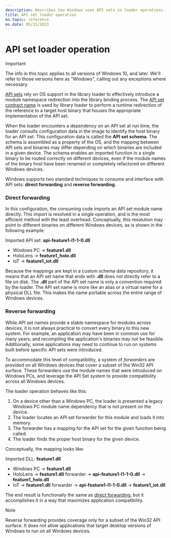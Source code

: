 ```yaml
---
description: Describes how Windows uses API sets in loader operations. 
title: API set loader operation
ms.topic: reference
ms.date: 05/31/2023
---
```


# API set loader operation

> [!IMPORTANT]
> The info in this topic applies to all versions of Windows 10, and later. We'll refer to those versions here as "Windows", calling out any exceptions where necessary.

[API sets](windows-apisets.md) rely on OS support in the library loader to effectively introduce a module namespace redirection into the library binding process. The [API set contract name](windows-apisets.md#api-set-contract-names) is used by library loader to perform a runtime redirection of the reference to a target host binary that houses the appropriate implementation of the API set.

When the loader encounters a dependency on an API set at run time, the loader consults configuration data in the image to identify the host binary for an API set. This configuration data is called the **API set schema**. The schema is assembled as a property of the OS, and the mapping between API sets and binaries may differ depending on which binaries are included in a given device. The schema enables an imported function in a single binary to be routed correctly on different devices, even if the module names of the binary host have been renamed or completely refactored on different Windows devices.

Windows supports two standard techniques to consume and interface with API sets: **direct forwarding** and **reverse forwarding**.

### Direct forwarding

In this configuration, the consuming code imports an API set module name directly. This import is resolved in a single operation, and is the most efficient method with the least overhead. Conceptually, this resolution may point to different binaries on different Windows devices, as is shown in the following example:

Imported API set: **api-feature1-l1-1-0.dll**
-  Windows PC -> **feature1.dll**
-  HoloLens -> **feature1_holo.dll**
-  IoT -> **feature1_iot.dll**

Because the mappings are kept in a custom schema data repository, it means that an API set name that ends with **.dll** does not directly refer to a file on disk. The **.dll** part of the API set name is only a convention required by the loader. The API set name is more like an alias or a virtual name for a physical DLL file. This makes the name portable across the entire range of Windows devices.

### Reverse forwarding

While API set names provide a stable namespace for modules across devices, it is not always practical to convert every binary to this new system. For example, an application may have been in common use for many years, and recompiling the application's binaries may not be feasible. Additionally, some applications may need to continue to run on systems built before specific API sets were introduced.

To accommodate this level of compatibility, a system of *forwarders* are provided on all Windows devices that cover a subset of the Win32 API surface. These forwarders use the module names that were introduced on Windows PCs, and leverage the API Set system to provide compatibility across all Windows devices.

The loader operation behaves like this:

1.  On a device other than a Windows PC, the loader is presented a legacy Windows PC module name dependency that is not present on the device.
2.  The loader locates an API set forwarder for this module and loads it into memory.
3.  The forwarder has a mapping for the API set for the given function being called.
4.  The loader finds the proper host binary for the given device.

Conceptually, the mapping looks like:

Imported DLL: **feature1.dll**
- Windows PC -> **feature1.dll**
- HoloLens -> **feature1.dll** forwarder -> **api-feature1-l1-1-0.dll** -> **feature1_holo.dll**
- IoT -> **feature1.dll** forwarder -> **api-feature1-l1-1-0.dll** -> **feature1_iot.dll**

The end result is functionally the same as [direct forwarding](#direct-forwarding), but it accomplishes it in a way that maximizes application compatibility.

> [!NOTE]
> Reverse forwarding provides coverage only for a subset of the Win32 API surface. It does not allow applications that target desktop versions of Windows to run on all Windows devices.
